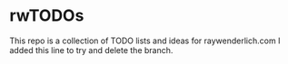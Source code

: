 # rwTODOs

This repo is a collection of TODO lists and ideas for raywenderlich.com
I added this line to try and delete the branch.
